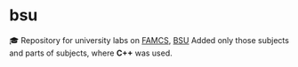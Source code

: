 # bsu

🎓 Repository for university labs on [FAMCS](fpmi.bsu.by/), [BSU](http://www.bsu.by/en/main.aspx)
Added only those subjects and parts of subjects, where **C++** was used.
